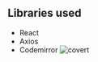 ## Libraries used

- React
- Axios
- Codemirror
![covert](https://repository-images.githubusercontent.com/307919432/09af4f80-19f8-11eb-83db-9e93d88de1fd)
